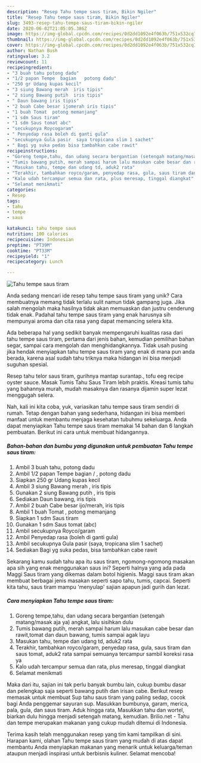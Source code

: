 ```yaml
---
description: "Resep Tahu tempe saus tiram, Bikin Ngiler"
title: "Resep Tahu tempe saus tiram, Bikin Ngiler"
slug: 3493-resep-tahu-tempe-saus-tiram-bikin-ngiler
date: 2020-06-02T21:05:05.386Z
image: https://img-global.cpcdn.com/recipes/0d2dd1092e4f063b/751x532cq70/tahu-tempe-saus-tiram-foto-resep-utama.jpg
thumbnail: https://img-global.cpcdn.com/recipes/0d2dd1092e4f063b/751x532cq70/tahu-tempe-saus-tiram-foto-resep-utama.jpg
cover: https://img-global.cpcdn.com/recipes/0d2dd1092e4f063b/751x532cq70/tahu-tempe-saus-tiram-foto-resep-utama.jpg
author: Nathan Bush
ratingvalue: 3.2
reviewcount: 11
recipeingredient:
- "3 buah tahu potong dadu"
- "1/2 papan Tempe  bagian   potong dadu"
- "250 gr Udang kupas kecil"
- "3 siung Bawang merah  iris tipis"
- "2 siung Bawang putih  iris tipis"
- " Daun bawang iris tipis"
- "2 buah Cabe besar ijomerah iris tipis"
- "1 buah Tomat  potong memanjang"
- "1 sdm Saus tiram"
- "1 sdm Saus tomat abc"
- "secukupnya Roycogaram"
- " Penyedap rasa boleh di ganti gula"
- "secukupnya Gula pasir  saya tropicana slim 1 sachet"
- " Bagi yg suka pedas bisa tambahkan cabe rawit"
recipeinstructions:
- "Goreng tempe,tahu, dan udang secara bergantian (setengah matang/masak aja ya) angkat, lalu sisihkan dulu"
- "Tumis bawang putih, merah sampai harum lalu masukan cabe besar dan rawit,tomat dan daun bawang, tumis sampai agak layu"
- "Masukan tahu, tempe dan udang td, aduk2 rata"
- "Terakhir, tambahkan royco/garam, penyedap rasa, gula, saus tiram dan saus tomat, aduk2 rata sampai semuanya tercampur sambil koreksi rasa ya"
- "Kalo udah tercampur semua dan rata, plus meresap, tinggal diangkat"
- "Selamat menikmati"
categories:
- Resep
tags:
- tahu
- tempe
- saus

katakunci: tahu tempe saus 
nutrition: 100 calories
recipecuisine: Indonesian
preptime: "PT39M"
cooktime: "PT33M"
recipeyield: "1"
recipecategory: Lunch

---
```



![Tahu tempe saus tiram](https://img-global.cpcdn.com/recipes/0d2dd1092e4f063b/751x532cq70/tahu-tempe-saus-tiram-foto-resep-utama.jpg)

Anda sedang mencari ide resep tahu tempe saus tiram yang unik? Cara membuatnya memang tidak terlalu sulit namun tidak gampang juga. Jika salah mengolah maka hasilnya tidak akan memuaskan dan justru cenderung tidak enak. Padahal tahu tempe saus tiram yang enak harusnya sih mempunyai aroma dan cita rasa yang dapat memancing selera kita.

Ada beberapa hal yang sedikit banyak mempengaruhi kualitas rasa dari tahu tempe saus tiram, pertama dari jenis bahan, kemudian pemilihan bahan segar, sampai cara mengolah dan menghidangkannya. Tidak usah pusing jika hendak menyiapkan tahu tempe saus tiram yang enak di mana pun anda berada, karena asal sudah tahu triknya maka hidangan ini bisa menjadi suguhan spesial.

Resep tahu telor saus tiram, gurihnya mantap surantap., tofu eeg recipe oyster sauce. Masak Tumis Tahu Saus Tiram lebih praktis. Kreasi tumis tahu yang bahannya murah, mudah masaknya dan rasanya dijamin super lezat menggugah selera.


Nah, kali ini kita coba, yuk, variasikan tahu tempe saus tiram sendiri di rumah. Tetap dengan bahan yang sederhana, hidangan ini bisa memberi manfaat untuk membantu menjaga kesehatan tubuhmu sekeluarga. Anda dapat menyiapkan Tahu tempe saus tiram memakai 14 bahan dan 6 langkah pembuatan. Berikut ini cara untuk membuat hidangannya.

<!--inarticleads1-->

##### Bahan-bahan dan bumbu yang digunakan untuk pembuatan Tahu tempe saus tiram:

1. Ambil 3 buah tahu, potong dadu
1. Ambil 1/2 papan Tempe  bagian / , potong dadu
1. Siapkan 250 gr Udang kupas kecil
1. Ambil 3 siung Bawang merah , iris tipis
1. Gunakan 2 siung Bawang putih , iris tipis
1. Sediakan  Daun bawang, iris tipis
1. Ambil 2 buah Cabe besar ijo/merah, iris tipis
1. Ambil 1 buah Tomat , potong memanjang
1. Siapkan 1 sdm Saus tiram
1. Gunakan 1 sdm Saus tomat (abc)
1. Ambil secukupnya Royco/garam
1. Ambil  Penyedap rasa (boleh di ganti gula)
1. Ambil secukupnya Gula pasir  (saya, tropicana slim 1 sachet)
1. Sediakan  Bagi yg suka pedas, bisa tambahkan cabe rawit


Sekarang kamu sudah tahu apa itu saus tiram, ngomong-ngomong masakan apa sih yang enak menggunakan saus ini? Seperti halnya yang ada pada Maggi Saus tiram yang dikemas dalam botol higienis. Maggi saus tiram akan membuat berbagai jenis masakan seperti sapo tahu, tumis, capcai. Seperti kita tahu, saus tiram mampu &#39;menyulap&#39; sajian apapun jadi gurih dan lezat. 

<!--inarticleads2-->

##### Cara menyiapkan Tahu tempe saus tiram:

1. Goreng tempe,tahu, dan udang secara bergantian (setengah matang/masak aja ya) angkat, lalu sisihkan dulu
1. Tumis bawang putih, merah sampai harum lalu masukan cabe besar dan rawit,tomat dan daun bawang, tumis sampai agak layu
1. Masukan tahu, tempe dan udang td, aduk2 rata
1. Terakhir, tambahkan royco/garam, penyedap rasa, gula, saus tiram dan saus tomat, aduk2 rata sampai semuanya tercampur sambil koreksi rasa ya
1. Kalo udah tercampur semua dan rata, plus meresap, tinggal diangkat
1. Selamat menikmati


Maka dari itu, sajian ini tak perlu banyak bumbu lain, cukup bumbu dasar dan pelengkap saja seperti bawang putih dan irisan cabe. Berikut resep memasak untuk membuat Sup tahu saus tiram yang paling sedap, cocok bagi Anda penggemar sayuran sup. Masukkan bumbunya, garam, merica, pala, gula, dan saus tiram. Aduk hingga rata, Masukkan tahu dan wortel, biarkan dulu hingga menjadi setengah matang, kemudian. Brilio.net - Tahu dan tempe merupakan makanan yang cukup mudah ditemui di Indonesia. 

Terima kasih telah menggunakan resep yang tim kami tampilkan di sini. Harapan kami, olahan Tahu tempe saus tiram yang mudah di atas dapat membantu Anda menyiapkan makanan yang menarik untuk keluarga/teman ataupun menjadi inspirasi untuk berbisnis kuliner. Selamat mencoba!
